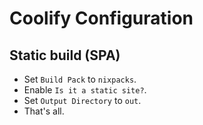 # Coolify Configuration 

## Static build (SPA)
- Set `Build Pack` to `nixpacks`.
- Enable `Is it a static site?`.
- Set `Output Directory` to `out`.
- That's all.